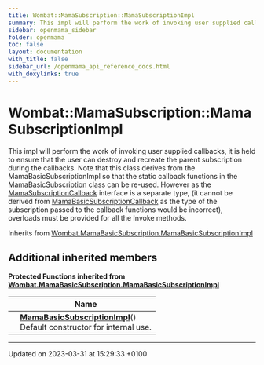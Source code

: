 ```yaml
---
title: Wombat::MamaSubscription::MamaSubscriptionImpl
summary: This impl will perform the work of invoking user supplied callbacks, it is held to ensure that the user can destroy and recreate the parent subscription during the callbacks. Note that this class derives from the MamaBasicSubscriptionImpl so that the static callback functions in the MamaBasicSubscription class can be re-used. However as the MamaSubscriptionCallback interface is a separate type, (it cannot be derived from MamaBasicSubscriptionCallback as the type of the subscription passed to the callback functions would be incorrect), overloads must be provided for all the Invoke methods. 
sidebar: openmama_sidebar
folder: openmama
toc: false
layout: documentation
with_title: false
sidebar_url: /openmama_api_reference_docs.html
with_doxylinks: true
---
```


# Wombat::MamaSubscription::MamaSubscriptionImpl



This impl will perform the work of invoking user supplied callbacks, it is held to ensure that the user can destroy and recreate the parent subscription during the callbacks. Note that this class derives from the MamaBasicSubscriptionImpl so that the static callback functions in the [MamaBasicSubscription](classWombat_1_1MamaBasicSubscription.html) class can be re-used. However as the [MamaSubscriptionCallback]() interface is a separate type, (it cannot be derived from [MamaBasicSubscriptionCallback](interfaceWombat_1_1MamaBasicSubscriptionCallback.html) as the type of the subscription passed to the callback functions would be incorrect), overloads must be provided for all the Invoke methods. 

Inherits from [Wombat.MamaBasicSubscription.MamaBasicSubscriptionImpl](classWombat_1_1MamaBasicSubscription_1_1MamaBasicSubscriptionImpl.html)

## Additional inherited members

**Protected Functions inherited from [Wombat.MamaBasicSubscription.MamaBasicSubscriptionImpl](classWombat_1_1MamaBasicSubscription_1_1MamaBasicSubscriptionImpl.html)**

|                | Name           |
| -------------- | -------------- |
| | **[MamaBasicSubscriptionImpl](classWombat_1_1MamaBasicSubscription_1_1MamaBasicSubscriptionImpl.html#function-mamabasicsubscriptionimpl)**()<br>Default constructor for internal use.  |


-------------------------------

Updated on 2023-03-31 at 15:29:33 +0100